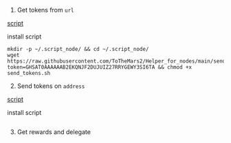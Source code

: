 1. Get tokens from `url`

[script](https://github.com/ToTheMars2/Helper_for_nodes/blob/main/send_tokens.sh)

install script
```
mkdir -p ~/.script_node/ && cd ~/.script_node/
wget https://raw.githubusercontent.com/ToTheMars2/Helper_for_nodes/main/send_tokens.sh?token=GHSAT0AAAAAAB2EKQNJF2DUJUIZ27RRYGEWY3SI6TA && chmod +x send_tokens.sh

```
2. Send tokens on `address`

[script]()

install script
```
```
3. Get rewards and delegate
